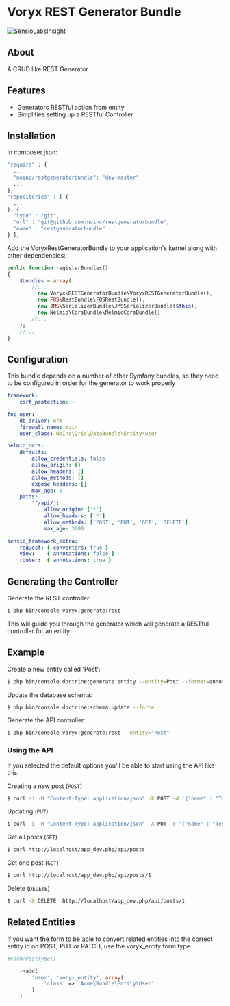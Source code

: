 # Voryx REST Generator Bundle
[![SensioLabsInsight](https://insight.sensiolabs.com/projects/ac1842d9-4e36-45cc-8db1-b97e2e62540e/big.png)](https://insight.sensiolabs.com/projects/ac1842d9-4e36-45cc-8db1-b97e2e62540e)

## About

A CRUD like REST Generator

## Features

* Generators RESTful action from entity
* Simplifies setting up a RESTful Controller


## Installation
In composer.json:

```php
"require" : {
  ...
  "noinc/restgeneratorbundle": "dev-master"
  ...
},
"repositories" : [ {
  ...
}, {
  "type" : "git",
  "url" : "git@github.com:noinc/restgeneratorbundle",
  "name" : "restgeneratorbundle"
} ],
```

Add the VoryxRestGeneratorBundle to your application's kernel along with other dependencies:

```php
public function registerBundles()
{
    $bundles = array(
        //...
          new Voryx\RESTGeneratorBundle\VoryxRESTGeneratorBundle(),
          new FOS\RestBundle\FOSRestBundle(),
          new JMS\SerializerBundle\JMSSerializerBundle($this),
          new Nelmio\CorsBundle\NelmioCorsBundle(),
        //...
    );
    //...
}
```

## Configuration

This bundle depends on a number of other Symfony bundles, so they need to be configured in order for the generator to work properly

```yaml
framework:
    csrf_protection: ~

fos_user:
    db_driver: orm
    firewall_name: main
    user_class: NoInc\Qris\DataBundle\Entity\User

nelmio_cors:
    defaults:
        allow_credentials: false
        allow_origin: []
        allow_headers: []
        allow_methods: []
        expose_headers: []
        max_age: 0
    paths:
        '^/api/':
            allow_origin: ['*']
            allow_headers: ['*']
            allow_methods: ['POST', 'PUT', 'GET', 'DELETE']
            max_age: 3600

sensio_framework_extra:
    request: { converters: true }
    view:    { annotations: false }
    router:  { annotations: true }
```

## Generating the Controller


Generate the REST controller

```bash
$ php bin/console voryx:generate:rest
```
    
This will guide you through the generator which will generate a RESTful controller for an entity.


## Example

Create a new entity called 'Post':

```bash
$ php bin/console doctrine:generate:entity --entity=Post --format=annotation --fields="name:string(255) description:string(255)" --no-interaction
```

Update the database schema:

```bash
$ php bin/console doctrine:schema:update --force
```

Generate the API controller:

```bash
$ php bin/console voryx:generate:rest --entity="Post"
```

### Using the API
If you selected the default options you'll be able to start using the API like this:

Creating a new post (`POST`)

```bash
$ curl -i -H "Content-Type: application/json" -X POST -d '{"name" : "Test Post", "description" : "This is a test post"}' http://localhost/app_dev.php/api/posts
```

Updating (`PUT`)

```bash
$ curl -i -H "Content-Type: application/json" -X PUT -d '{"name" : "Test Post 1", "description" : "This is an updated test post"}' http://localhost/app_dev.php/api/posts/1
```

Get all posts (`GET`)

```bash
$ curl http://localhost/app_dev.php/api/posts
```

Get one post (`GET`)

```bash
$ curl http://localhost/app_dev.php/api/posts/1
```


Delete (`DELETE`)

```bash
$ curl -X DELETE  http://localhost/app_dev.php/api/posts/1
```


## Related Entities

If you want the form to be able to convert related entities into the correct entity id on POST, PUT or PATCH, use the voryx_entity form type

```php
#Form/PostType()

    ->add(
        'user', 'voryx_entity', array(
            'class' => 'Acme\Bundle\Entity\User'
        )
    )
```
